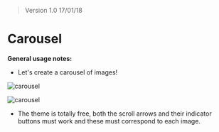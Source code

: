 > Version 1.0 17/01/18

# Carousel

**General usage notes:**

- Let's create a carousel of images!

![carousel](https://image.ibb.co/gUjzz6/carrusel.png)

![carousel](https://image.ibb.co/iq44XR/carrusel_2.png)

- The theme is totally free, both the scroll arrows and their indicator buttons must work and these must correspond to each image.
